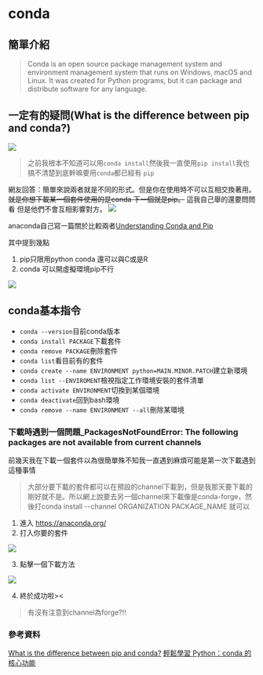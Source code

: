# conda
## 簡單介紹
>Conda is an open source package management system and environment management system that runs on Windows, macOS and Linux. It was created for Python programs, but it can package and distribute software for any language.
>


## 一定有的疑問(What is the difference between pip and conda?)


![](https://i.imgur.com/ErhoVKM.png)


 >之前我根本不知道可以用`conda install`然後我一直使用`pip install`我也搞不清楚到底幹嘛要用`conda`都已經有
`pip`

網友回答：簡單來說兩者就是不同的形式。但是你在使用時不可以互相交換著用。~~就是你想下載某一個套件使用的是conda 下一個就是pip。~~ 這我自己舉的還要問問看
但是他們不會互相影響對方。
![](https://i.imgur.com/iUb73a9.png)

anaconda自己寫一篇關於比較兩者[Understanding Conda and Pip](https://www.anaconda.com/understanding-conda-and-pip/)

其中提到幾點
1. pip只限用python conda 還可以與C或是R
2. conda 可以開虛擬環境pip不行


![](https://i.imgur.com/4l7u0nF.png)

## conda基本指令

- `conda --version`目前conda版本
- `conda install PACKAGE`下載套件
- `conda remove PACKAGE`刪除套件
- `conda list`看目前有的套件
- `conda create --name ENVIRONMENT python=MAIN.MINOR.PATCH`建立新環境
- `conda list --ENVIROMENT`檢視指定工作環境安裝的套件清單
- `conda activate ENVIRONMENT`切換到某個環境
- `conda deactivate`回到bash環境
- `conda remove --name ENVIRONMENT --all`刪除某環境

### 下載時遇到一個問題_PackagesNotFoundError: The following packages are not available from current channels
前幾天我在下載一個套件以為很簡單殊不知我一直遇到麻煩可能是第一次下載遇到這種事情
> 大部分要下載的套件都可以在預設的channel下載到，但是我那天要下載的剛好就不是。所以網上說要去另一個channel來下載像是conda-forge，然後打conda install --channel ORGANIZATION PACKAGE_NAME 就可以

1. 進入 https://anaconda.org/
2. 打入你要的套件

![](https://i.imgur.com/ppQQr1L.png)

3. 點擊一個下載方法


![](https://i.imgur.com/gkp5EvR.png)

4. 終於成功啦><
>有沒有注意到channel為forge?!!


### 參考資料
[What is the difference between pip and conda?](https://stackoverflow.com/questions/20994716/what-is-the-difference-between-pip-and-conda)
[輕鬆學習 Python：conda 的核心功能](https://medium.com/datainpoint/python-essentials-conda-quickstart-1f1e9ecd1025)
